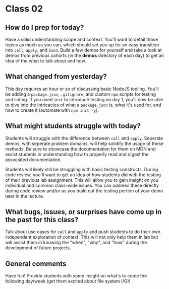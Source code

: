 # Class 02

## How do I prep for today?
Have a solid understanding scope and context.  You'll want to detail those topics as much as you can, which should set you up for an easy transition into `call`, `apply`, and `bind`.  Build a few demos for yourself and take a look at demos from previous cohorts (in the **demos** directory of each day) to get an idea of the what to talk about and how.
 
## What changed from yesterday? 
This day requires an hour or so of discussing basic NodeJS tooling. You'll be adding a `package.json`, `.gitignore`, and custom `npm` scripts for testing and linting. If you used `jest` to introduce testing on day 1, you'll now be able to dive into the intricacies of what a `package.json` is, what it's used for, and how to create it (automate with `npm init -y`).

## What might students struggle with today? 
Students will struggle with the difference between `call` and `apply`.  Seperate demos, with seperate problem domains, will help solidify the usage of these methods.  Be sure to showcase the documentation for them on MDN and assist students in understanding how to properly read and digest the associated documentation.

Students will likely still be struggling with basic testing constructs.  During code review, you'll want to get an idea of how students did with the testing of their previous lab assignment.  This will allow you to gain insight on you individual and common class-wide issues. You can address these directly during code review and/or as you build out the testing portion of your demo later in the lecture.

## What bugs, issues, or surprises have come up in the past for this class?
Talk about use cases for `call` and `apply` and push students to do their own independent exploration of context.  This will not only help them in lab but will assist them in knowing the "when", "why", and "how" during the development of future projects.

## General comments
Have fun! Provide students with some insight on what's to come the following day/week (get them excited about file system I/O)!